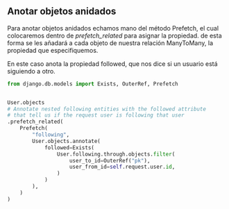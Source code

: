 ## Anotar objetos anidados

Para anotar objetos anidados echamos mano del método Prefetch, el cual colocaremos dentro de *prefetch_related* para asignar la propiedad. de esta forma se les añadará a cada objeto de nuestra relación ManyToMany, la propiedad que especifiquemos.

En este caso anota la propiedad followed, que nos dice si un usuario está siguiendo a otro.


``` python
from django.db.models import Exists, OuterRef, Prefetch


User.objects
# Annotate nested following entities with the followed attribute
# that tell us if the request user is following that user
.prefetch_related(
    Prefetch(
        "following",
        User.objects.annotate(
            followed=Exists(
                User.following.through.objects.filter(
                    user_to_id=OuterRef("pk"),
                    user_from_id=self.request.user.id,
                )
            )
        ),
    )
)
```
